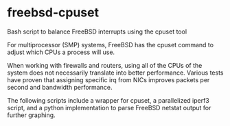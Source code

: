 # freebsd-cpuset
Bash script to balance FreeBSD interrupts using the cpuset tool

For multiprocessor (SMP) systems, FreeBSD has the cpuset command to adjust which CPUs a process will use.

When working with firewalls and routers, using all of the CPUs of the system does not necessarily translate into better performance. Various tests have proven that assigning specific irq from NICs improves packets per second and bandwidth performance.

The following scripts include a wrapper for cpuset, a parallelized iperf3 script, and a python implementation to parse FreeBSD netstat output for further graphing.
